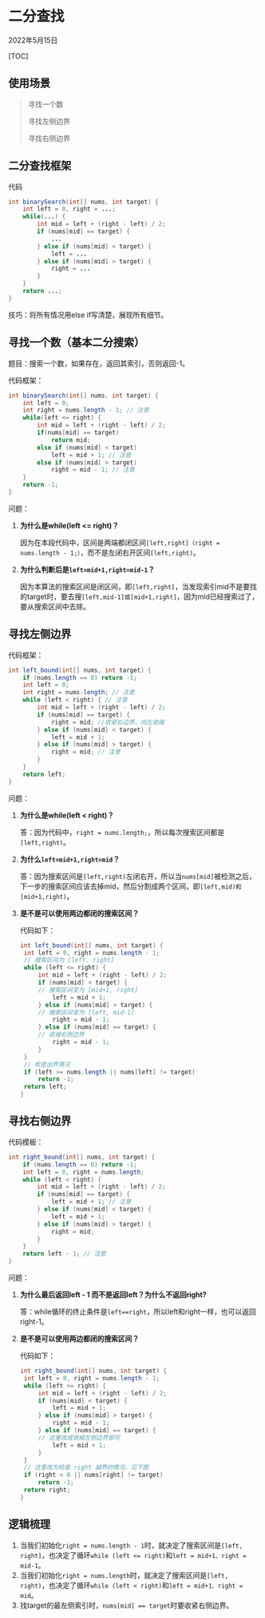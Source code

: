 # 二分查找

2022年5月15日

[TOC]

## 使用场景

> 寻找一个数
>
> 寻找左侧边界
>
> 寻找右侧边界

## 二分查找框架

代码

```java
int binarySearch(int[] nums, int target) {
	int left = 0, right = ...;
    while(...) {
		int mid = left + (right - left) / 2;
		if (nums[mid] == target) {
			...
		} else if (nums[mid] < target) {
			left = ...
		} else if (nums[mid] > target) {
			right = ...
		}
	}
	return ...;
}
```

技巧：将所有情况用else if写清楚，展现所有细节。

## 寻找一个数（基本二分搜索）

题目：搜索一个数，如果存在，返回其索引，否则返回-1。

代码框架：

```java 
int binarySearch(int[] nums, int target) {
	int left = 0;
	int right = nums.length - 1; // 注意
	while(left <= right) {
		int mid = left + (right - left) / 2;
		if(nums[mid] == target)
			return mid;
		else if (nums[mid] < target)
			left = mid + 1; // 注意
		else if (nums[mid] > target)
			right = mid - 1; // 注意
	}
	return -1;
}
```

问题：

1. **为什么是while(left <= right)？**

   因为在本段代码中，区间是两端都闭区间`[left,right]（right = nums.length - 1;）`，而不是左闭右开区间`[left,right)`。

2. **为什么判断后是`left=mid+1,right=mid-1`？**

   因为本算法的搜索区间是闭区间，即`[left,right]`，当发现索引mid不是要找的target时，要去搜`[left,mid-1]或[mid+1,right]`，因为mid已经搜索过了，要从搜索区间中去除。

## 寻找左侧边界

代码框架：

```java
int left_bound(int[] nums, int target) {
	if (nums.length == 0) return -1;
	int left = 0;
	int right = nums.length; // 注意
	while (left < right) { // 注意
		int mid = left + (right - left) / 2;
		if (nums[mid] == target) {
			right = mid; //收紧右边界，向左收缩
		} else if (nums[mid] < target) {
			left = mid + 1;
		} else if (nums[mid] > target) {
			right = mid; // 注意
		}
	}
	return left;
}
```

问题：

1. **为什么是while(left < right)？**

   答：因为代码中，`right = nums.length;`，所以每次搜索区间都是`[left,right)`。

2. **为什么`left=mid+1,right=mid`？**

   答：因为搜索区间是`[left,right)`左闭右开，所以当`nums[mid]`被检测之后，下一步的搜索区间应该去掉mid，然后分割成两个区间，即`[left,mid)和[mid+1,right)`。

3. **是不是可以使用两边都闭的搜索区间？**

   代码如下：

   ```java
   int left_bound(int[] nums, int target) {
   	int left = 0, right = nums.length - 1;
   	// 搜索区间为 [left, right]
   	while (left <= right) {
   		int mid = left + (right - left) / 2;
   		if (nums[mid] < target) {
   		// 搜索区间变为 [mid+1, right]
   			left = mid + 1;
   		} else if (nums[mid] > target) {
   		// 搜索区间变为 [left, mid-1]
   			right = mid - 1;
   		} else if (nums[mid] == target) {
   		// 收缩右侧边界
   			right = mid - 1;
   		}
   	}
   	// 检查出界情况
   	if (left >= nums.length || nums[left] != target)
   		return -1;
   	return left;
   }
   ```

## 寻找右侧边界

代码模板：

```java
int right_bound(int[] nums, int target) {
	if (nums.length == 0) return -1;
	int left = 0, right = nums.length;
	while (left < right) {
		int mid = left + (right - left) / 2;
		if (nums[mid] == target) {
			left = mid + 1; // 注意
		} else if (nums[mid] < target) {
			left = mid + 1;
		} else if (nums[mid] > target) {
			right = mid;
		}
	}
	return left - 1; // 注意
}
```

问题：

1. **为什么最后返回left - 1 而不是返回left？为什么不返回right?**

   答：while循环的终止条件是`left==right`，所以left和right一样，也可以返回right-1。

2. **是不是可以使用两边都闭的搜索区间？**

   代码如下：

   ```java
   int right_bound(int[] nums, int target) {
   	int left = 0, right = nums.length - 1;
   	while (left <= right) {
   		int mid = left + (right - left) / 2;
   		if (nums[mid] < target) {
   			left = mid + 1;
   		} else if (nums[mid] > target) {
       		right = mid - 1;
   		} else if (nums[mid] == target) {
   		// 这⾥改成收缩左侧边界即可
   			left = mid + 1;
   		}
   	}
   	// 这⾥改为检查 right 越界的情况，⻅下图
   	if (right < 0 || nums[right] != target)
   		return -1;
   	return right;
   }
   ```

## 逻辑梳理

1. 当我们初始化`right = nums.length - 1`时，就决定了搜索区间是`[left, right]`，也决定了循环`while (left <= right)`和`left = mid+1、right = mid-1`。
2. 当我们初始化`right = nums.length`时，就决定了搜索区间是`[left, right)`，也决定了循环`while (left < right)`和`left = mid+1、right = mid`。
3. 找target的最左侧索引时，`nums[mid] == target`时要收紧右侧边界。









